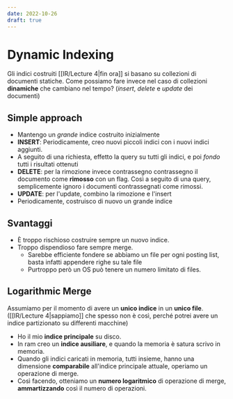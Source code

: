 ```yaml
---
date: 2022-10-26
draft: true
---
```

# Dynamic Indexing
Gli indici costruiti [[IR/Lecture 4|fin ora]] si basano su collezioni di documenti statiche.
Come possiamo fare invece nel caso di collezioni **dinamiche** che cambiano nel tempo? (*insert*, *delete* e *update* dei documenti)

## Simple approach
- Mantengo un *grande* indice costruito inizialmente
- **INSERT**: Periodicamente, creo nuovi piccoli indici con i nuovi indici aggiunti.
- A seguito di una richiesta, effetto la query su tutti gli indici, e poi *fondo* tutti i risultati ottenuti
- **DELETE**: per la rimozione invece contrassegno contrassegno il documento come **rimosso** con un flag. Così a seguito di una query, semplicemente ignoro i documenti contrassegnati come rimossi.
- **UPDATE**: per l'update, combino la rimozione e l'insert 
- Periodicamente, costruisco di nuovo un grande indice

## Svantaggi
- È troppo rischioso costruire sempre un nuovo indice.
- Troppo dispendioso fare sempre merge.
	- Sarebbe efficiente fondere se abbiamo un file per ogni posting list, basta infatti appendere righe su tale file
	- Purtroppo però un OS può tenere un numero limitato di files.


## Logarithmic Merge
Assumiamo per il momento di avere un **unico indice** in un **unico file**.
([[IR/Lecture 4|sappiamo]] che spesso non è così, perché potrei avere un indice partizionato su differenti macchine)


- Ho il mio **indice principale** su disco.
- In ram creo un **indice ausiliare**, e quando la memoria è satura scrivo in memoria.
- Quando gli indici caricati in memoria, tutti insieme, hanno una dimensione **comparabile** all'indice principale attuale, operiamo un operazione di merge.
- Così facendo, otteniamo un **numero logaritmico** di operazione di merge, **ammartizzando** così il numero di operazioni.

